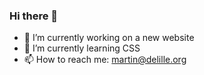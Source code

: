 ### Hi there 👋

- 🔭 I’m currently working on a new website
- 🌱 I’m currently learning CSS
- 📫 How to reach me: martin@delille.org

